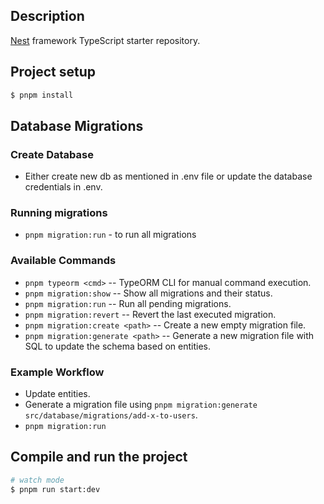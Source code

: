 ## Description

[Nest](https://github.com/nestjs/nest) framework TypeScript starter repository.

## Project setup

```bash
$ pnpm install
```

## Database Migrations

### Create Database

- Either create new db as mentioned in .env file or update the database credentials in .env.

### Running migrations

- `pnpm migration:run` - to run all migrations

### Available Commands

- `pnpm typeorm <cmd>` -- TypeORM CLI for manual command execution.
- `pnpm migration:show` -- Show all migrations and their status.
- `pnpm migration:run` -- Run all pending migrations.
- `pnpm migration:revert` -- Revert the last executed migration.
- `pnpm migration:create <path>` -- Create a new empty migration file.
- `pnpm migration:generate <path>` -- Generate a new migration file with SQL to update the schema based on entities.

### Example Workflow

- Update entities.
- Generate a migration file using `pnpm migration:generate src/database/migrations/add-x-to-users`.
- `pnpm migration:run`

## Compile and run the project

```bash
# watch mode
$ pnpm run start:dev
```
